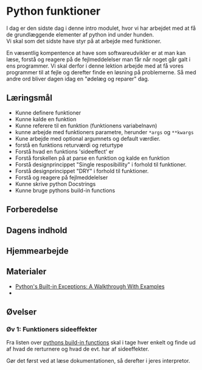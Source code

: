 # Python funktioner
I dag er den sidste dag i denne intro modulet, hvor vi har arbejdet med at få de grundlæggende elementer af python ind under hunden.    
Vi skal som det sidste have styr på at arbejde med funktioner. 

En væsentlig kompentence at have som softwareudvikler er at man kan læse, forstå og reagere på de fejlmeddelelser man får når noget går galt i ens programmer. Vi skal derfor i denne lektion arbejde med at få vores programmer til at fejle og derefter finde en løsning på problemerne. Så med andre ord bliver dagen idag en "ødelæg og reparer" dag.



## Læringsmål
* Kunne definere funktioner
* Kunne kalde en funktion
* Kunne referere til en funktion (funktionens variabelnavn)
* kunne arbejde med funktioners parametre, herunder ```*args``` og ```**kwargs```    
* Kune arbejde med optional argumnets og default værdier.
* forstå en funktions returværdi og returtype
* Forstå hvad en funktions 'sideeffect' er
* Forstå forskellen på at parse en funktion og kalde en funktion
* Forstå designprincippet "Single resposibillity" i forhold til funktioner. 
* Forstå designprincippet "DRY" i forhold til funktioner. 
* Forstå og reagere på fejlmeddelelser
* Kunne skrive python Docstrings
* Kunne bruge pythons build-in functions

## Forberedelse


## Dagens indhold



## Hjemmearbejde



## Materialer

* [Python's Built-in Exceptions: A Walkthrough With Examples](https://realpython.com/python-built-in-exceptions/)
* []()


## Øvelser

### Øv 1: Funktioners sideeffekter

Fra listen over [pythons build-in functions](https://docs.python.org/3/library/functions.html) skal i tage hver enkelt og finde ud af hvad de rerturnere og hvad de evt. har af sideeffekter.

Gør det først ved at læse dokumentationen, så derefter i jeres interpretor. 







